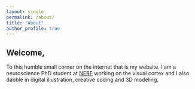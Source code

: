 ```yaml
---
layout: single
permalink: /about/
title: "About"
author_profile: true
---
```


## Welcome,

To this humble small corner on the internet that is my website. I am a neuroscience PhD student at [NERF](https://www.nerf.be/) working on the visual cortex and I also dabble in digital illustration, creative coding and 3D modeling.
